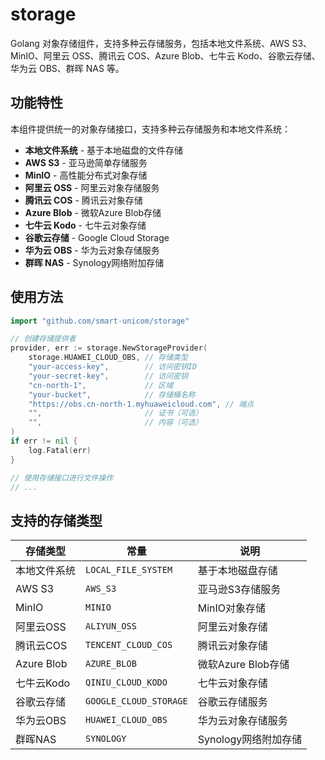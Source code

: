 # storage
Golang 对象存储组件，支持多种云存储服务，包括本地文件系统、AWS S3、MinIO、阿里云 OSS、腾讯云 COS、Azure Blob、七牛云 Kodo、谷歌云存储、华为云 OBS、群晖 NAS 等。

## 功能特性

本组件提供统一的对象存储接口，支持多种云存储服务和本地文件系统：

- **本地文件系统** - 基于本地磁盘的文件存储
- **AWS S3** - 亚马逊简单存储服务
- **MinIO** - 高性能分布式对象存储
- **阿里云 OSS** - 阿里云对象存储服务
- **腾讯云 COS** - 腾讯云对象存储
- **Azure Blob** - 微软Azure Blob存储
- **七牛云 Kodo** - 七牛云对象存储
- **谷歌云存储** - Google Cloud Storage
- **华为云 OBS** - 华为云对象存储服务
- **群晖 NAS** - Synology网络附加存储

## 使用方法

```go
import "github.com/smart-unicom/storage"

// 创建存储提供者
provider, err := storage.NewStorageProvider(
    storage.HUAWEI_CLOUD_OBS, // 存储类型
    "your-access-key",        // 访问密钥ID
    "your-secret-key",        // 访问密钥
    "cn-north-1",             // 区域
    "your-bucket",            // 存储桶名称
    "https://obs.cn-north-1.myhuaweicloud.com", // 端点
    "",                       // 证书（可选）
    "",                       // 内容（可选）
)
if err != nil {
    log.Fatal(err)
}

// 使用存储接口进行文件操作
// ...
```

## 支持的存储类型

| 存储类型 | 常量 | 说明 |
|---------|------|------|
| 本地文件系统 | `LOCAL_FILE_SYSTEM` | 基于本地磁盘存储 |
| AWS S3 | `AWS_S3` | 亚马逊S3存储服务 |
| MinIO | `MINIO` | MinIO对象存储 |
| 阿里云OSS | `ALIYUN_OSS` | 阿里云对象存储 |
| 腾讯云COS | `TENCENT_CLOUD_COS` | 腾讯云对象存储 |
| Azure Blob | `AZURE_BLOB` | 微软Azure Blob存储 |
| 七牛云Kodo | `QINIU_CLOUD_KODO` | 七牛云对象存储 |
| 谷歌云存储 | `GOOGLE_CLOUD_STORAGE` | 谷歌云存储服务 |
| 华为云OBS | `HUAWEI_CLOUD_OBS` | 华为云对象存储服务 |
| 群晖NAS | `SYNOLOGY` | Synology网络附加存储 |
